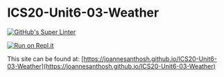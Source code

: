 # ICS20-Unit6-03-Weather

[![GitHub's Super Linter](https://github.com/joannesanthosh/ICS20-Unit6-03-Weather/workflows/GitHub's%20Super%20Linter/badge.svg)](https://github.com/joannesanthosh/ICS20-Unit6-03-Weather/actions)

[![Run on Repl.it](https://repl.it/badge/github/joannesanthosh/ICS20-Unit6-03-Weather)](https://repl.it/github/joannesanthosh/ICS20-Unit6-03-Weather)

This site can be found at: [https://joannesanthosh.github.io/ICS20-Unit6-03-Weather](https://joannesanthosh.github.io/ICS20-Unit6-03-Weather)
